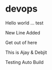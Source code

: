 # devops

Hello world ... test


New Line Added




Get out of here

This is Ajay & Debjit

Testing Auto Build

